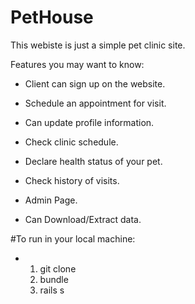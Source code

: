 # PetHouse

This webiste is just a simple pet clinic site.

Features you may want to know:

* Client can sign up on the website.

* Schedule an appointment for visit.

* Can update profile information.

* Check clinic schedule.

* Declare health status of your pet.

* Check history of visits.

* Admin Page.

* Can Download/Extract data.

#To run in your local machine:

* 1. git clone <pethouse github link>
  2. bundle
  3. rails s
  

